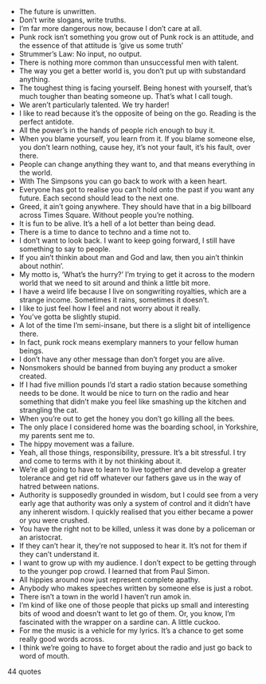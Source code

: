  - The future is unwritten.
 - Don’t write slogans, write truths.
 - I’m far more dangerous now, because I don’t care at all.
 - Punk rock isn’t something you grow out of Punk rock is an attitude, and the essence of that attitude is ‘give us some truth’
 - Strummer’s Law: No input, no output.
 - There is nothing more common than unsuccessful men with talent.
 - The way you get a better world is, you don’t put up with substandard anything.
 - The toughest thing is facing yourself. Being honest with yourself, that’s much tougher than beating someone up. That’s what I call tough.
 - We aren’t particularly talented. We try harder!
 - I like to read because it’s the opposite of being on the go. Reading is the perfect antidote.
 - All the power’s in the hands of people rich enough to buy it.
 - When you blame yourself, you learn from it. If you blame someone else, you don’t learn nothing, cause hey, it’s not your fault, it’s his fault, over there.
 - People can change anything they want to, and that means everything in the world.
 - With The Simpsons you can go back to work with a keen heart.
 - Everyone has got to realise you can’t hold onto the past if you want any future. Each second should lead to the next one.
 - Greed, it ain’t going anywhere. They should have that in a big billboard across Times Square. Without people you’re nothing.
 - It is fun to be alive. It’s a hell of a lot better than being dead.
 - There is a time to dance to techno and a time not to.
 - I don’t want to look back. I want to keep going forward, I still have something to say to people.
 - If you ain’t thinkin about man and God and law, then you ain’t thinkin about nothin’.
 - My motto is, ‘What’s the hurry?’ I’m trying to get it across to the modern world that we need to sit around and think a little bit more.
 - I have a weird life because I live on songwriting royalties, which are a strange income. Sometimes it rains, sometimes it doesn’t.
 - I like to just feel how I feel and not worry about it really.
 - You’ve gotta be slightly stupid.
 - A lot of the time I’m semi-insane, but there is a slight bit of intelligence there.
 - In fact, punk rock means exemplary manners to your fellow human beings.
 - I don’t have any other message than don’t forget you are alive.
 - Nonsmokers should be banned from buying any product a smoker created.
 - If I had five million pounds I’d start a radio station because something needs to be done. It would be nice to turn on the radio and hear something that didn’t make you feel like smashing up the kitchen and strangling the cat.
 - When you’re out to get the honey you don’t go killing all the bees.
 - The only place I considered home was the boarding school, in Yorkshire, my parents sent me to.
 - The hippy movement was a failure.
 - Yeah, all those things, responsibility, pressure. It’s a bit stressful. I try and come to terms with it by not thinking about it.
 - We’re all going to have to learn to live together and develop a greater tolerance and get rid off whatever our fathers gave us in the way of hatred between nations.
 - Authority is supposedly grounded in wisdom, but I could see from a very early age that authority was only a system of control and it didn’t have any inherent wisdom. I quickly realised that you either became a power or you were crushed.
 - You have the right not to be killed, unless it was done by a policeman or an aristocrat.
 - If they can’t hear it, they’re not supposed to hear it. It’s not for them if they can’t understand it.
 - I want to grow up with my audience. I don’t expect to be getting through to the younger pop crowd. I learned that from Paul Simon.
 - All hippies around now just represent complete apathy.
 - Anybody who makes speeches written by someone else is just a robot.
 - There isn’t a town in the world I haven’t run amok in.
 - I’m kind of like one of those people that picks up small and interesting bits of wood and doesn’t want to let go of them. Or, you know, I’m fascinated with the wrapper on a sardine can. A little cuckoo.
 - For me the music is a vehicle for my lyrics. It’s a chance to get some really good words across.
 - I think we’re going to have to forget about the radio and just go back to word of mouth.

44 quotes